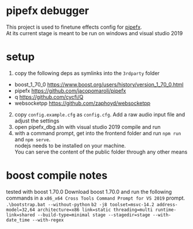 # pipefx debugger
This project is used to finetune effects config for [pipefx](https://github.com/jacopomaroli/pipefx).  
At its current stage is meant to be run on windows and visual studio 2019

# setup
1. copy the following deps as symlinks into the `3rdparty` folder
 - boost_1_70_0 https://www.boost.org/users/history/version_1_70_0.html
 - pipefx https://github.com/jacopomaroli/pipefx
 - q https://github.com/cycfi/Q
 - websocketpp https://github.com/zaphoyd/websocketpp
2. copy `config.example.cfg` as `config.cfg`. Add a raw audio input file and adjust the settings
3. open pipefx_dbg.sln with visual studio 2019 compile and run
4. with a command prompt, get into the frontend folder and run `npm run` and `npm serve`.  
nodejs needs to be installed on your machine.  
You can serve the content of the public folder through any other means

# boost compile notes
tested with boost 1.70.0
Download boost 1.70.0 and run the following commands in a `x86_x64 Cross Tools Command Prompt for VS 2019` prompt.
`.\bootstrap.bat --without-python`
`b2 -j8 toolset=msvc-14.2 address-model=32,64 architecture=x86 link=static threading=multi runtime-link=shared --build-type=minimal stage --stagedir=stage --with-date_time --with-regex`
